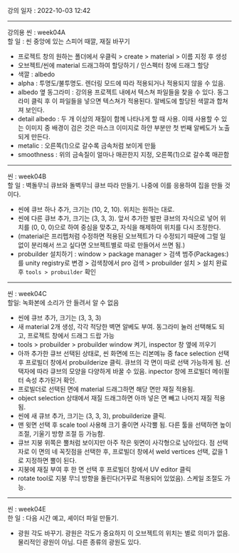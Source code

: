 강의 일자 : 2022-10-03 12:42  
  
---  
  
강의용 씬 : week04A  
할 일 : 씬 중앙에 있는 스피어 때깔, 재질 바꾸기  
- 프로젝트 창의 원하는 폴더에서 우클릭 > create > material > 이름 지정 후 생성  
- 오브젝트/씬에 material 드래그하여 할당하기 / 인스펙터 창에 드래그 할당  
- 색깔 : albedo  
- alpha : 투명도/불투명도. 렌더링 모드에 따라 적용되거나 적용되지 않을 수 있음.  
- albedo 옆 동그라미 : 강의용 프로젝트 내에서 텍스쳐 파일들을 찾을 수 있다. 동그라미 클릭 후 이 파일들을 넣으면 텍스쳐가 적용된다. 알베도에 할당된 색깔과 합쳐져 보인다.  
- detail albedo : 두 개 이상의 재질이 함께 나타나게 할 때 사용. 이때 사용할 수 있는 이미지 중 배경이 검은 것은 마스크 이미지로 하얀 부분만 첫 번째 알베도가 노출되게 만든다.  
- metalic : 오른쪽(1)으로 갈수록 금속처럼 보이게 만듦
- smoothness : 위의 금속질이 얼마나 매끈한지 지정, 오른쪽(1)으로 갈수록 매끈함
  
---  
  
씬 : week04B  
할 일 : 벽돌무늬 큐브와 돌벽무늬 큐브 따라 만들기. 나중에 이를 응용하여 집을 만들 것이다.  
- 씬에 큐브 하나 추가, 크기는 (10, 2, 10). 위치는 원하는 대로.
- 씬에 다른 큐브 추가, 크기는 (3, 3, 3). 앞서 추가한 발판 큐브의 자식으로 넣어 위치를 (0, 0, 0)으로 하여 중심을 맞추고, 자식을 해제하여 위치를 다시 조정한다.
- (material은 프리펩처럼 수정하면 적용된 오브젝트가 다 수정되기 때문에 그럴 일 없이 분리해서 쓰고 싶다면 오브젝트별로 따로 만들어서 쓰면 됨.)
- probuilder 설치하기 : window > package manager > 검색 범주(Packages:)를 unity registry로 변경 > 검색창에서 pro 검색 > probuilder 설치 > 설치 완료 후 `tools > probuilder` 확인
  
---  
  
씬 : week04C  
할일: 녹화본에 소리가 안 들려서 알 수 없음  
- 씬에 큐브 추가, 크기는 (3, 3, 3)
- 새 material 2개 생성, 각각 적당한 벽면 알베도 부여. 동그라미 눌러 선택해도 되고, 프로젝트 창에서 드래그 드랍 가능
- tools > probuilder > probuilder window 켜기, inspector 창 옆에 끼우기
- 아까 추가한 큐브 선택된 상태로, 씬 화면에 뜨는 리본메뉴 중 face selection 선택 후 프로빌더 창에서 probuilderize 클릭. 큐브의 각 면이 따로 선택 가능하게 됨. 선택자에 따라 큐브의 모양을 다양하게 바꿀 수 있음. inpector 창에 프로빌더 메쉬필터 속성 추가된거 확인.
- 프로빌더로 선택된 면에 material 드래그하면 해당 면만 재질 적용됨.
- object selection 상태에서 재질 드래그하면 아까 넣은 면 빼고 나머지 재질 적용됨.
- 씬에 새 큐브 추가, 크기는 (3, 3, 3), probuilderize 클릭.
- 맨 윗면 선택 후 scale tool 사용해 크기 줄이면 사각뿔 됨. 다른 툴을 선택하면 높이 조절, 기울기 방향 조절 등 가능함.
- 큐브 지붕 위쪽은 뿔처럼 보이지만 아주 작은 윗면이 사각형으로 남아있다. 점 선택자로 이 면의 네 꼭짓점을 선택한 후, 프로빌더 창에서 weld vertices 선택, 값을 1로 지정하면 뿔이 된다.
- 지붕에 재질 부여 후 한 면 선택 후 프로빌더 창에서 UV editor 클릭
- rotate tool로 지붕 무늬 방향을 돌린다(거꾸로 적용되어 있었음). 스케일 조절도 가능.  
  
---  
  
씬 : week04E  
한 일 : 다음 시간 예고, 셰이더 파일 만들기.
- 광원 각도 바꾸기. 광원은 각도가 중요하지 이 오브젝트의 위치는 별로 의미가 없음. 물리적인 광원이 아님. 다른 종류의 광원도 있다.
